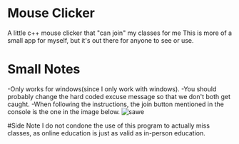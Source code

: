 # Mouse Clicker
 A little c++ mouse clicker that "can join" my classes for me
 This is more of a small app for myself, but it's out there for anyone to see or use.
# Small Notes
 -Only works for windows(since I only work with windows). 
 -You should probably change the hard coded excuse message so that we don't both get caught.
 -When following the instructions, the join button mentioned in the console is the one in the image below.
 ![sawe](https://user-images.githubusercontent.com/78666890/116772460-8c6ca200-aa4f-11eb-92e6-fa2065e320ed.PNG)
 
#Side Note
 I do not condone the use of this program to actually miss classes, as online education is just as valid as in-person education.
 
